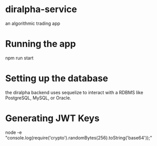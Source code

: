 # diralpha-service
an algorithmic trading app

# Running the app

npm run start


# Setting up the database

the diralpha backend uses sequelize to interact with a RDBMS like PostgreSQL, MySQL, or Oracle.


# Generating JWT Keys

node -e "console.log(require('crypto').randomBytes(256).toString('base64'));"